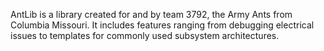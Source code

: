 AntLib is a library created for and by team 3792, the Army Ants from Columbia Missouri. It includes features ranging from debugging electrical issues to templates for commonly used subsystem architectures. 
